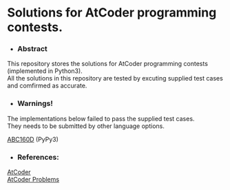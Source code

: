 # Solutions for AtCoder programming contests.
- ### Abstract  
This repository stores the solutions for AtCoder programming contests (implemented in Python3).  
All the solutions in this repository are tested by excuting supplied test cases and comfirmed as accurate. 

- ### Warnings! 
The implementations below failed to pass the supplied test cases.  
They needs to be submitted by other language options.  
  
 [ABC160D](https://github.com/kttaroha/AtCoder/blob/master/src/ABC1xx/ABC16x/ABC160/ABC160D.py) (PyPy3)

- ### References:
[AtCoder](https://atcoder.jp/home)  
[AtCoder Problems](https://kenkoooo.com/atcoder/#/table/)
